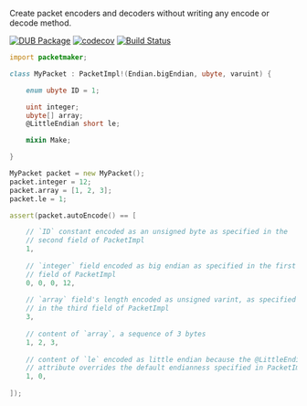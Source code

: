 Create packet encoders and decoders without writing any encode or decode method.

[![DUB Package](https://img.shields.io/dub/v/packet-maker.svg)](https://code.dlang.org/packages/packet-maker)
[![codecov](https://codecov.io/gh/nextcardgame/packet-maker/branch/master/graph/badge.svg)](https://codecov.io/gh/nextcardgame/packet-maker)
[![Build Status](https://travis-ci.org/nextcardgame/packet-maker.svg?branch=master)](https://travis-ci.org/nextcardgame/packet-maker)

```d
import packetmaker;

class MyPacket : PacketImpl!(Endian.bigEndian, ubyte, varuint) {

	enum ubyte ID = 1;

	uint integer;
	ubyte[] array;
	@LittleEndian short le;

	mixin Make;

}

MyPacket packet = new MyPacket();
packet.integer = 12;
packet.array = [1, 2, 3];
packet.le = 1;

assert(packet.autoEncode() == [

	// `ID` constant encoded as an unsigned byte as specified in the
	// second field of PacketImpl
	1,
	
	// `integer` field encoded as big endian as specified in the first
	// field of PacketImpl
	0, 0, 0, 12,
	
	// `array` field's length encoded as unsigned varint, as specified
	// in the third field of PacketImpl
	3,
	
	// content of `array`, a sequence of 3 bytes
	1, 2, 3,
	
	// content of `le` encoded as little endian because the @LittleEndian
	// attribute overrides the default endianness specified in PacketImpl
	1, 0,
	
]);
```